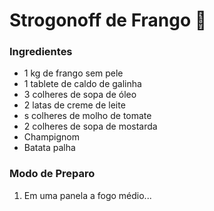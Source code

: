 # Strogonoff de Frango :chicken:

### Ingredientes

- 1 kg de frango sem pele
- 1 tablete de caldo de galinha
- 3 colheres de sopa de óleo
- 2 latas de creme de leite
- s colheres de molho de tomate
- 2 colheres de sopa de mostarda
- Champignom
- Batata palha 

### Modo de Preparo

1. Em uma panela a fogo médio...